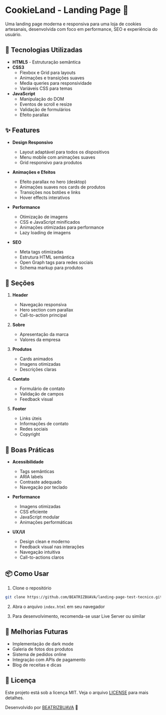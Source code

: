 # CookieLand - Landing Page 🍪

Uma landing page moderna e responsiva para uma loja de cookies artesanais, desenvolvida com foco em performance, SEO e experiência do usuário.

## 🚀 Tecnologias Utilizadas

- **HTML5** - Estruturação semântica
- **CSS3** 
  - Flexbox e Grid para layouts
  - Animações e transições suaves
  - Media queries para responsividade
  - Variáveis CSS para temas
- **JavaScript** 
  - Manipulação do DOM
  - Eventos de scroll e resize
  - Validação de formulários
  - Efeito parallax

## ✨ Features

- **Design Responsivo**
  - Layout adaptável para todos os dispositivos
  - Menu mobile com animações suaves
  - Grid responsivo para produtos

- **Animações e Efeitos**
  - Efeito parallax no hero (desktop)
  - Animações suaves nos cards de produtos
  - Transições nos botões e links
  - Hover effects interativos

- **Performance**
  - Otimização de imagens
  - CSS e JavaScript minificados
  - Animações otimizadas para performance
  - Lazy loading de imagens

- **SEO**
  - Meta tags otimizadas
  - Estrutura HTML semântica
  - Open Graph tags para redes sociais
  - Schema markup para produtos

## 📱 Seções

1. **Header**
   - Navegação responsiva
   - Hero section com parallax
   - Call-to-action principal

2. **Sobre**
   - Apresentação da marca
   - Valores da empresa

3. **Produtos**
   - Cards animados
   - Imagens otimizadas
   - Descrições claras

4. **Contato**
   - Formulário de contato
   - Validação de campos
   - Feedback visual

5. **Footer**
   - Links úteis
   - Informações de contato
   - Redes sociais
   - Copyright

## 🌟 Boas Práticas

- **Acessibilidade**
  - Tags semânticas
  - ARIA labels
  - Contraste adequado
  - Navegação por teclado

- **Performance**
  - Imagens otimizadas
  - CSS eficiente
  - JavaScript modular
  - Animações performáticas

- **UX/UI**
  - Design clean e moderno
  - Feedback visual nas interações
  - Navegação intuitiva
  - Call-to-actions claros

## 📦 Como Usar

1. Clone o repositório
```bash
git clone https://github.com/BEATRIZBUAVA/landing-page-test-tecnico.git
```

2. Abra o arquivo `index.html` em seu navegador

3. Para desenvolvimento, recomenda-se usar Live Server ou similar

## 🎯 Melhorias Futuras

- Implementação de dark mode
- Galeria de fotos dos produtos
- Sistema de pedidos online
- Integração com APIs de pagamento
- Blog de receitas e dicas

## 📄 Licença

Este projeto está sob a licença MIT. Veja o arquivo [LICENSE](LICENSE) para mais detalhes.


Desenvolvido por [BEATRIZBUAVA](https://github.com/BEATRIZBUAVA) 💜 
